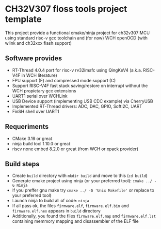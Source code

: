 # CH32V307 floss tools project template

This project provide a functional cmake/ninja project for
ch32v307 MCU using standard risc-v gcc toolchain and (for
now) WCH openOCD (with wlink and ch32xxx flash support)

## Software provides

- RT-Thread 4.0.4 port for risc-v rv32imafc using QingKeV4 (a.k.a. RISC-V4F in WCH literature)
- FPU support (F) and compressed mode support (C)
- Support RISC-V4F fast stack saving/restore on interrupt without the WCH propietary gcc extensions
- UART1 serial over WCHLink
- USB Device support (implementing USB CDC example) via CherryUSB
- Implemented RT-Thread drivers: ADC, DAC, GPIO, SoftI2C, UART
- FinSH shell over UART1

## Requeriments

 - CMake 3.16 or great
 - ninja build tool 1.10.0 or great
 - riscv none embed 8.2.0 or great (from WCH or xpack provider)

## Build steps

 - Create `build` directory with `mkdir build` and move to this (`cd build`)
 - Generate cmake project using ninja (or your preferred tool): `cmake ../ -G Ninja`
 - If you preffer gnu make try `cmake ../ -G 'Unix Makefile'` or replace to your preferred tool)
 - Launch ninja to build all of code: `ninja`
 - If all pass ok, the files `firmware.elf`, `firmware.elf.bin` and `firmware.elf.hex` appears in `build` directory
 - Additionally, you found the files `firmware.elf.map` and `firmware.elf.lst` containing memmory mapping and disassembler of the ELF file
